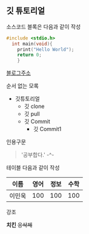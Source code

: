 ## 깃 튜토리얼 

소스코드 블록은 다음과 같이 작성
```C
#include <stdio.h>
  int main(void){
    print("Hello World");
    return 0;
    }
```

[블로그주소](https://blog.naver.com/ndb796)

순서 없는 모록

* 깃튜토리얼
  * 깃 clone
  * 깃 pull
  * 깃 Commit
    * 깃 Commit1
    


인용구문

> '공부합다.' -^-

테이블 다음과 같이 작성

이름|영어|정보|수학
---|---|---|---
이민욱|100|100|100


강조


**치킨**  ~~응삭제~~
